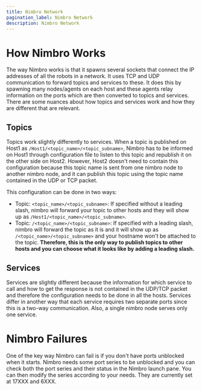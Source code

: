 ```yaml
---
title: Nimbro Network
pagination_label: Nimbro Network
description: Nimbro Network
---
```


# How Nimbro Works

The way Nimbro works is that it spawns several sockets that connect the IP addresses of all the robots in a network. It uses TCP and UDP communication to forward topics and services to these. It does this by spawning many nodes/agents on each host and these agents relay information on the ports which are then converted to topics and services. There are some nuances about how topics and services work and how they are different that are relevant.

## Topics

Topics work slightly differently to services. When a topic is published on Host1 as `/Host1/<topic_name>/<topic_subname>`, Nimbro has to be informed on Host1 through configuration file to listen to this topic and republish it on the other side on Host2. However, Host2 doesn't need to contain this configuration because this topic name is sent from one nimbro node to another nimbro node, and it can publish this topic using the topic name contained in the UDP or TCP packet.

This configuration can be done in two ways:
- Topic: `<topic_name>/<topic_subname>`: If specified without a leading slash, nimbro will forward your topic to other hosts and they will show up as `/Host1/<topic_name>/<topic_subname>`.
- Topic: `/<topic_name>/<topic_subname>`: If specified with a leading slash, nimbro will forward the topic as it is and it will show up as `/<topic_name>/<topic_subname>` and your hostname won't be attached to the topic. **Therefore, this is the only way to publish topics to other hosts and you can choose what it looks like by adding a leading slash.**

## Services

Services are slightly different because the information for which service to call and how to get the response is not contained in the UDP/TCP packet and therefore the configuration needs to be done in all the hosts. Services differ in another way that each service requires two separate ports since this is a two-way communication. Also, a single nimbro node serves only one service.

# Nimbro Failures

One of the key way Nimbro can fail is if you don't have ports unblocked when it starts. Nimbro needs some port series to be unblocked and you can check both the port series and their status in the Nimbro launch pane. You can then modify the series according to your needs. They are currently set at 17XXX and 6XXX.
